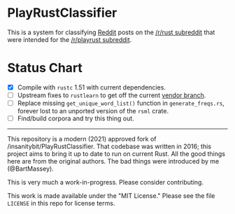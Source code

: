 # PlayRustClassifier

This is a system for classifying [Reddit](http://reddit.com)
posts on the [/r/rust subreddit](http://reddit.com/r/rust)
that were intended for the
[/r/playrust subreddit](http://reddit.com/r/playrust).

# Status Chart

* [x] Compile with `rustc` 1.51 with current dependencies.
* [ ] Upstream fixes to `rustlearn` to get off the current
      [vendor branch](/BartMassey-upstream/rustlearn).
* [ ] Replace missing `get_unique_word_list()` function in
      `generate_freqs.rs`, forever lost to an unported version
      of the `rsml` crate.
* [ ] Find/build corpora and try this thing out.

---

This repository is a modern (2021) approved fork of
/insanitybit/PlayRustClassifier. That codebase was written in
2016; this project aims to bring it up to date to run on
current Rust. All the good things here are from the original
authors. The bad things were introduced by me (@BartMassey).

This is very much a work-in-progress. Please consider contributing.

This work is made available under the "MIT License." Please
see the file `LICENSE` in this repo for license terms.

